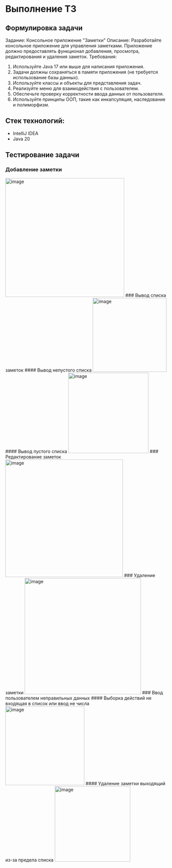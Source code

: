 # Выполнение ТЗ
## Формулировка задачи
Задание: Консольное приложение "Заметки"
Описание:
Разработайте консольное приложение для управления заметками. Приложение должно предоставлять функционал добавления, просмотра, редактирования и удаления заметок.
Требования:
1. Используйте Java 17 или выше для написания приложения.
2. Задачи должны сохраняться в памяти приложения (не требуется использование базы данных).
3. Используйте классы и объекты для представления задач.
4. Реализуйте меню для взаимодействия с пользователем.
5. Обеспечьте проверку корректности ввода данных от пользователя.
6. Используйте принципы ООП, такие как инкапсуляция, наследование и полиморфизм.
## Стек технологий:
 - IntelliJ IDEA
 - Java 20
## Тестирование задачи
### Добавление заметки
<img width="370" alt="image" src="https://github.com/Dmitrii-Rumyantsev/DemoTaskDevolinica/assets/108349340/c048b392-960f-4834-9c03-099ee57f2d94">
### Вывод списка заметок
#### Вывод непустого списка
<img width="230" alt="image" src="https://github.com/Dmitrii-Rumyantsev/DemoTaskDevolinica/assets/108349340/934e31c2-4654-4e35-8c6c-51079d843cb4">
#### Вывод пустого списка
<img width="250" alt="image" src="https://github.com/Dmitrii-Rumyantsev/DemoTaskDevolinica/assets/108349340/54bf110b-6e08-47ee-9435-3e303bf3f844">
### Редактирование заметок
<img width="366" alt="image" src="https://github.com/Dmitrii-Rumyantsev/DemoTaskDevolinica/assets/108349340/31463cf2-99f9-49f6-891e-8d26a0ef9e1d">
### Удаление заметки
<img width="362" alt="image" src="https://github.com/Dmitrii-Rumyantsev/DemoTaskDevolinica/assets/108349340/04bde77e-1285-45c1-97e9-09ead0275ac6">
### Ввод пользователем неправильных данных
#### Выборка действий не входящая в список или ввод не числа
<img width="246" alt="image" src="https://github.com/Dmitrii-Rumyantsev/DemoTaskDevolinica/assets/108349340/7e5c6e37-2ebb-4cf0-9c73-c27b298b4b89">
#### Удаление заметки выходящий из-за предела списка
<img width="235" alt="image" src="https://github.com/Dmitrii-Rumyantsev/DemoTaskDevolinica/assets/108349340/0f2ee9c6-861a-4330-87a7-9bc5c14a8707">
